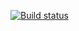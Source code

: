 [![Build status](https://ci.appveyor.com/api/projects/status/sww79mpg080afyux?svg=true)](https://ci.appveyor.com/project/LiquidAssContainer/ajs-test-ci-3)